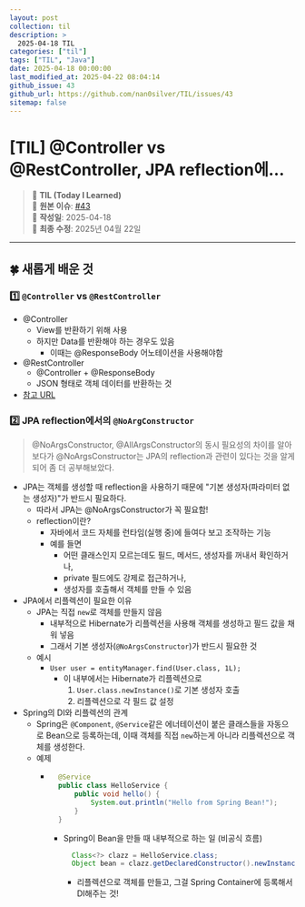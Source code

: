 ```yaml
---
layout: post
collection: til
description: >
  2025-04-18 TIL
categories: ["til"]
tags: ["TIL", "Java"]
date: 2025-04-18 00:00:00
last_modified_at: 2025-04-22 08:04:14
github_issue: 43
github_url: https://github.com/nan0silver/TIL/issues/43
sitemap: false
---
```


# [TIL] @Controller vs @RestController, JPA reflection에...

> 📝 **TIL (Today I Learned)**  
> 🔗 **원본 이슈**: [#43](https://github.com/nan0silver/TIL/issues/43)  
> 📅 **작성일**: 2025-04-18  
> 🔄 **최종 수정**: 2025년 04월 22일

---


## 🍀 새롭게 배운 것

### 1️⃣ `@Controller` vs `@RestController`
  - @Controller
    - View를 반환하기 위해 사용
    - 하지만 Data를 반환해야 하는 경우도 있음
      - 이때는 @ResponseBody 어노테이션을 사용해야함
  - @RestController
    - @Controller + @ResponseBody
    - JSON 형태로 객체 데이터를 반환하는 것
  - [참고 URL](https://mangkyu.tistory.com/49)

### 2️⃣ JPA reflection에서의 `@NoArgConstructor`
  > @NoArgsConstructor, @AllArgsConstructor의 동시 필요성의 차이를 알아보다가 @NoArgsConstructor는 JPA의 reflection과 관련이 있다는 것을 알게 되어 좀 더 공부해보았다.
  - JPA는 객체를 생성할 때 reflection을 사용하기 때문에 "기본 생성자(파라미터 없는 생성자)"가 반드시 필요하다.
    - 따라서 JPA는 @NoArgsConstructor가 꼭 필요함!
    - reflection이란?
      - 자바에서 코드 자체를 런타임(실행 중)에 들여다 보고 조작하는 기능
      - 예를 들면
        - 어떤 클래스인지 모르는데도 필드, 메서드, 생성자를 꺼내서 확인하거나,
        - private 필드에도 강제로 접근하거나,
        - 생성자를 호출해서 객체를 만들 수 있음
  - JPA에서 리플렉션이 필요한 이유
    - JPA는 직접 `new`로 객체를 만들지 않음
      - 내부적으로 Hibernate가 리플렉션을 사용해 객체를 생성하고 필드 값을 채워 넣음
      - 그래서 기본 생성자(`@NoArgsConstructor`)가 반드시 필요한 것
    - 예시
      - `User user = entityManager.find(User.class, 1L);`
        - 이 내부에서는 Hibernate가 리플렉션으로
          1. `User.class.newInstance()`로 기본 생성자 호출
          2. 리플렉션으로 각 필드 값 설정
  - Spring의 DI와 리플렉션의 관계
    - Spring은 `@Component`, `@Service`같은 에너테이션이 붙은 클래스들을 자동으로 Bean으로 등록하는데, 이때 객체를 직접 `new`하는게 아니라 리플렉션으로 객체를 생성한다.
    - 예제
      - ```java
          @Service
          public class HelloService {
              public void hello() {
                  System.out.println("Hello from Spring Bean!");
              }
          }
        ```
        - Spring이 Bean을 만들 때 내부적으로 하는 일 (비공식 흐름)
          ```java
            Class<?> clazz = HelloService.class;
            Object bean = clazz.getDeclaredConstructor().newInstance();
          ```
          - 리플렉션으로 객체를 만들고, 그걸 Spring Container에 등록해서 DI해주는 것!

